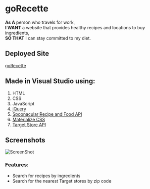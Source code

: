 # goRecette
**As A** person who travels for work,  
**I WANT** a website that provides healthy recipes and locations to buy ingredients,  
**SO THAT** I can stay committed to my diet.

## Deployed Site
[goRecette](https://hdtamisiea.github.io/goRecette/)

## Made in Visual Studio using:
1. HTML
2. CSS
3. JavaScript
4. [jQuery](https://jquery.com/)
5. [Spoonacular Recipe and Food API](https://https://spoonacular.com/)
6. [Materialize CSS](https://materializecss.com/)
7. [Target Store API](https://rapidapi.com/logicbuilder/api/target-com-store-product-reviews-locations-data/)

## Screenshots
![ScreenShot](./assets/images/page.png)

### Features:
* Search for recipes by ingredients
* Search for the nearest Target stores by zip code
